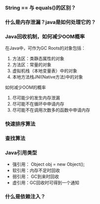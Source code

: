 ### String == 与 equals()的区别？

### 什么是内存泄漏？java是如何处理它的？

### Java回收机制，如何减少OOM概率

在Java中，可作为GC Roots的对象包括：

1. 方法区：类静态属性的对象
2. 方法区：常量的对象
3. 虚拟机栈（本地变量表）中的对象
4. 本地方法栈JNI(Native方法)中的对象

如何减少OOM的概率

1. 尽可能少的发生内存泄漏
2. 尽可能不在循环中申请内存
3. 尽可能不在调用次数多的函数中申请内存

### 快速排序算法

### 查找算法

### Java引用类型

+ 强引用： Object obj = new Object();
+ 软引用：内存不足时回收
+ 弱引用： GC到来时回收
+ 虚引用：GC回收时可得到一个通知

### 什么是依赖注入？

